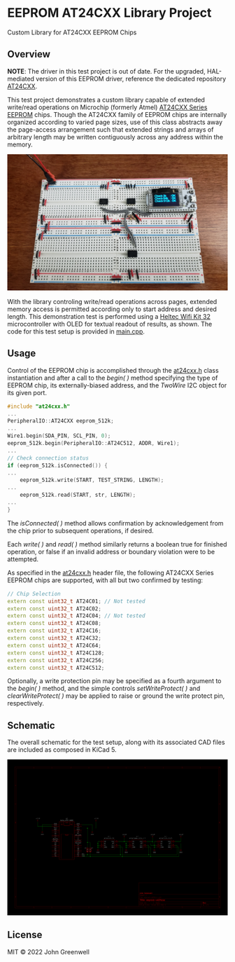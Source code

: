 # EEPROM AT24CXX Library Project

Custom Library for AT24CXX EEPROM Chips

## Overview

__NOTE__: The driver in this test project is out of date. For the upgraded, HAL-mediated version of this EEPROM driver, reference the dedicated repository [AT24CXX](https://github.com/johnmgreenwell/at24cxx).

This test project demonstrates a custom library capable of extended write/read operations on Microchip (formerly Atmel) [AT24CXX Series EEPROM](https://www.digikey.com/en/products/detail/microchip-technology/AT24C512-10PI-2-7/523467) chips. Though the AT24CXX family of EEPROM chips are internally organized according to varied page sizes, use of this class abstracts away the page-access arrangement such that extended strings and arrays of arbitrary length may be written contiguously across any address within the memory.

![Example Breadboard](images/eeprom-at24cxx_test.jpg)

With the library controling write/read operations across pages, extended memory access is permitted according only to start address and desired length. This demonstration test is performed using a [Heltec Wifi Kit 32](https://heltec.org/project/wifi-kit-32/) microcontroller with OLED for textual readout of results, as shown. The code for this test setup is provided in [main.cpp](src/src/main.cpp).

## Usage

Control of the EEPROM chip is accomplished through the [at24cxx.h](src/src/at24cxx.h) class instantiation and after a call to the *begin( )* method specifying the type of EEPROM chip, its externally-biased address, and the *TwoWire* I2C object for its given port.

```cpp
#include "at24cxx.h"
...
PeripheralIO::AT24CXX eeprom_512k;
...
Wire1.begin(SDA_PIN, SCL_PIN, 0);
eeprom_512k.begin(PeripheralIO::AT24C512, ADDR, Wire1);
...
// Check connection status
if (eeprom_512k.isConnected()) {
...
    eeprom_512k.write(START, TEST_STRING, LENGTH);
...
    eeprom_512k.read(START, str, LENGTH);
...
}
```

The *isConnected( )* method allows confirmation by acknowledgement from the chip prior to subsequent operations, if desired.

Each *write( )* and *read( )* method similarly returns a boolean true for finished operation, or false if an invalid address or boundary violation were to be attempted.

As specified in the [at24cxx.h](src/src/at24cxx.h) header file, the following AT24CXX Series EEPROM chips are supported, with all but two confirmed by testing:

```cpp
// Chip Selection
extern const uint32_t AT24C01; // Not tested
extern const uint32_t AT24C02;
extern const uint32_t AT24C04; // Not tested
extern const uint32_t AT24C08;
extern const uint32_t AT24C16;
extern const uint32_t AT24C32;
extern const uint32_t AT24C64;
extern const uint32_t AT24C128;
extern const uint32_t AT24C256;
extern const uint32_t AT24C512;
```
Optionally, a write protection pin may be specified as a fourth argument to the *begin( )* method, and the simple controls *setWriteProtect( )* and *clearWriteProtect( )* may be applied to raise or ground the write protect pin, respectively.

## Schematic

The overall schematic for the test setup, along with its associated CAD files are included as composed in KiCad 5.

![Test Setup Schematic](images/eeprom-at24cxx_schematic.png)

## License

MIT © 2022 John Greenwell